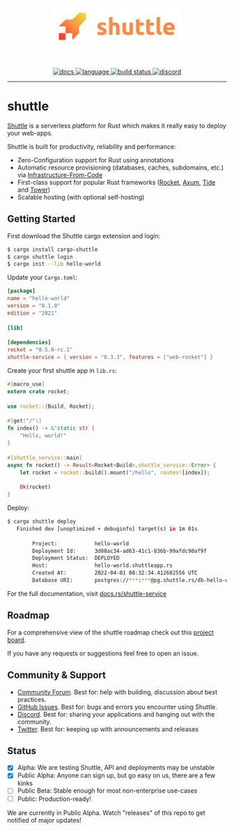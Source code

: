<p align="center">
<img width="300" src="https://raw.githubusercontent.com/getsynth/shuttle/master/resources/logo-rectangle-transparent.png"/>
</p>
<br>
<p align=center>
  <a href="https://docs.rs/shuttle-service">
    <img alt="docs" src="https://img.shields.io/badge/doc-reference-orange">
  </a>
  <a href="https://github.com/getsynth/shuttle/search?l=rust">
    <img alt="language" src="https://img.shields.io/badge/language-Rust-orange.svg">
  </a>
  <a href="https://github.com/getsynth/shuttle/actions">
    <img alt="build status" src="https://img.shields.io/github/workflow/status/getsynth/shuttle/cargo-test"/>
  </a>
  <a href="https://discord.gg/H33rRDTm3p">
    <img alt="discord" src="https://img.shields.io/discord/803236282088161321?logo=discord"/>
  </a>
</p>

---

# shuttle

[Shuttle](https://www.shuttle.rs/) is a serverless platform for Rust which makes it really easy to 
deploy your web-apps.

Shuttle is built for productivity, reliability and performance:
- Zero-Configuration support for Rust using annotations
- Automatic resource provisioning (databases, caches, subdomains, etc.) via [Infrastructure-From-Code](https://www.shuttle.rs/blog/2022/05/09/ifc)
- First-class support for popular Rust frameworks ([Rocket](https://github.com/shuttle-hq/shuttle/tree/main/examples/rocket/hello-world), [Axum](https://github.com/shuttle-hq/shuttle/tree/main/examples/axum/hello-world), 
  [Tide](https://github.com/shuttle-hq/shuttle/tree/main/examples/tide/hello-world) and [Tower](https://github.com/shuttle-hq/shuttle/tree/main/examples/tower/hello-world))
- Scalable hosting (with optional self-hosting)


## Getting Started

First download the Shuttle cargo extension and login:

```bash
$ cargo install cargo-shuttle
$ cargo shuttle login
$ cargo init --lib hello-world
```

Update your `Cargo.toml`:

```toml
[package]
name = "hello-world"
version = "0.1.0"
edition = "2021"

[lib]

[dependencies]
rocket = "0.5.0-rc.1"
shuttle-service = { version = "0.3.3", features = ["web-rocket"] }
```


Create your first shuttle app in `lib.rs`:

```rust
#[macro_use]
extern crate rocket;

use rocket::{Build, Rocket};

#[get("/")]
fn index() -> &'static str {
    "Hello, world!"
}

#[shuttle_service::main]
async fn rocket() -> Result<Rocket<Build>,shuttle_service::Error> {
    let rocket = rocket::build().mount("/hello", routes![index]);

    Ok(rocket)
}
```

Deploy:

```bash
$ cargo shuttle deploy
   Finished dev [unoptimized + debuginfo] target(s) in 1m 01s

        Project:            hello-world
        Deployment Id:      3d08ac34-ad63-41c1-836b-99afdc90af9f
        Deployment Status:  DEPLOYED
        Host:               hello-world.shuttleapp.rs
        Created At:         2022-04-01 08:32:34.412602556 UTC
        Database URI:       postgres://***:***@pg.shuttle.rs/db-hello-world
```

For the full documentation, visit [docs.rs/shuttle-service](https://docs.rs/shuttle-service)

## Roadmap

For a comprehensive view of the shuttle roadmap check out this [project board](https://github.com/orgs/shuttle-hq/projects/4).

If you have any requests or suggestions feel free to open an issue.

## Community & Support

- [Community Forum](https://github.com/getsynth/shuttle/discussions). Best for: help with building, discussion about best practices.
- [GitHub Issues](https://github.com/getsynth/shuttle/issues). Best for: bugs and errors you encounter using Shuttle.
- [Discord](https://discord.gg/H33rRDTm3p). Best for: sharing your applications and hanging out with the community.
- [Twitter](https://twitter.com/shuttle_dev). Best for: keeping up with announcements and releases

## Status

- [x] Alpha: We are testing Shuttle, API and deployments may be unstable
- [x] Public Alpha: Anyone can sign up, but go easy on us, 
  there are a few kinks
- [ ] Public Beta: Stable enough for most non-enterprise use-cases
- [ ] Public: Production-ready!

We are currently in Public Alpha. Watch "releases" of this repo to get 
notified of major updates!
